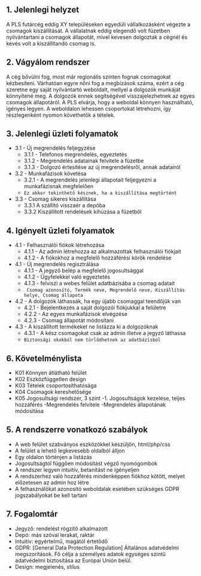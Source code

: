 ## 1. Jelenlegi helyzet

A PLS futárcég eddig XY településeken egyedüli vállalkozásként végezte a csomagok kiszállítását.
A vállalatnak eddig elegendő volt füzetben nyilvántartani a csomagok állapotát, mivel kevesen dolgoztak a cégnél és kevés volt a kiszállítandó csomag is.


## 2. Vágyálom rendszer

A cég bővülni fog, most már regionális szinten fognak csomagokat kézbesíteni.
Várhatóan egyre nőni fog a megbízások száma, ezért a cég szeretne egy saját nyilvántartó weboldalt, mellyel a dolgozók munkáját könnyítené meg.
A dolgozók ennek segítségével visszajelezhetnek az egyes csomagok állapotáról. A PLS elvárja, hogy a weboldal könnyen használható, igényes legyen.
A weboldalon lehessen csoportokat létrehozni, így részlegenként nyomon követhetők a tételek.

## 3. Jelenlegi üzleti folyamatok
- 3.1 - Új megrendelés feljegyzése
	- 3.1.1 - Telefonos megrendelés, egyeztetés
	- 3.1.2 - Megrendelés adatainak felvitele a füzetbe
	- 3.1.3 - Dolgozó értesítése az új megrendelésről, annak adatairól
- 3.2 - Munkafázisok követésa
   - 3.2.1 - A megrendelés jelenlegi állapotait feljegyezni a munkafázisnak megfelelően
   - `Ez akkor tekinthető késznek, ha a kiszállítása megtörtént`
 - 3.3 - Csomag sikeres kiszállítása
    - 3.3.1 A szállító visszaér a depóba 
    - 3.3.2 Kiszállított rendelések kihúzása a füzetből



## 4. Igényelt üzleti folyamatok
- 4.1 - Felhasználói fiókok létrehozása
    - 4.1.1 - Az admin létrehozza az alkalmazottak felhasználói fiókjait
    - 4.1.2 - A fiókokhoz a megfelelő hozzáférési körök rendelése
- 4.1 - Új megrendelés regisztrálása
    - 4.1.1 - A jegyző belép a megfelelő jogosultsággal
    - 4.1.2 - Ügyfelekkel való egyeztetés
    - 4.1.3 - felviszi a webes felület adatbázisába a csomag adatait
    - ` Csomag azonosító, Termék neve, Megrendelő neve, Kiszállítás helye, Csomag állapota`
- 4.2 - A dolgozók láthassák, ha egy újabb csomaggal teendőjük van
    - 4.2.1 - Bejelentkezés a saját dolgozói fiókjukkal a felületre
    - 4.2.2 - Az egyes munkafázisok elvégzése
    - 4.2.3 - Csomag állapotát módosítani
- 4.3 - A kiszállított termékeket ne listázza ki a dolgozóknak
    - 4.3.1 - A kész csomagokat  csak az admin illetve a jegyző láthassa
    - `Biztonsági okokból nem törlődhetnek az adatbázisból`
        

## 6. Követelménylista
- K01 Könnyen átlátható felület
- K02 Eszközfüggetlen design
- K03 Tételek csoportosíthatósága
- K04 Csomagok kereshetősége
- K05 Jogosultsági rendszer, 3 szint
    -1. Jogosultságok kezelése, teljes hozzáférés
    -Megrendelés felvitele
    -Megrendelés állapotának módosítása




## 5. A rendszerre vonatkozó szabályok
- A web felület szabványos eszközökkel készüljön, html/php/css
- A felület a lehető legkevesebb oldalból álljon
- Egy oldalon történjen a listázás
- Jogosultságtól függően módosítást végző nyomógombok
- A rendszer legyen intuitív, betanítást ne igényeljen
- A rendszerhez való hozzáférés mindenképpen fiókhoz kötött, melyet előzetesen az admin hoz létre
- A felhasználókat azonosító weboldalak esetében szükséges GDPR jogszabályokat be kell tartani


## 7. Fogalomtár

- Jegyző: rendelést rögzítő alkalmazott
- Depó: más szóval lerakat, raktár
- Intuitív: egyértelmű, magától értetődő
- GDPR: [General Data Protection Regulation] Általános adatvédelmi megszorítások. Fő célja a személyes adatok egységes szintű adatvédelmi biztosítása az Európai Unión belül.
- Design: megjelenés, stílus
